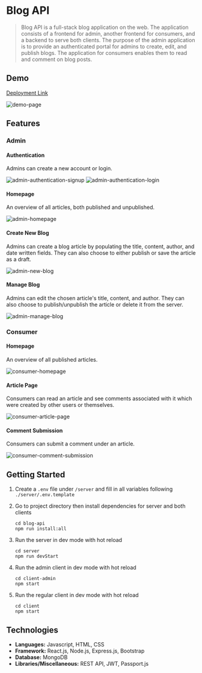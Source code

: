 # Blog API

> Blog API is a full-stack blog application on the web. The application consists
> of a frontend for admin, another frontend for consumers, and a backend to serve
> both clients. The purpose of the admin application is to provide an authenticated
> portal for admins to create, edit, and publish blogs. The application for consumers
> enables them to read and comment on blog posts.

## Demo

[Deployment Link]()

![demo-page](./docs/demo-page.png)

## Features

### Admin

#### Authentication

Admins can create a new account or login.

![admin-authentication-signup](./docs/admin-authentication-signup.png)
![admin-authentication-login](./docs/admin-authentication-login.png)

#### Homepage

An overview of all articles, both published and unpublished.

![admin-homepage](./docs/admin-homepage.png)

#### Create New Blog

Admins can create a blog article by populating the title, content, author,
and date written fields. They can also choose to either publish or save
the article as a draft.

![admin-new-blog](./docs/admin-new-blog.png)

#### Manage Blog

Admins can edit the chosen article's title, content, and author. They can
also choose to publish/unpublish the article or delete it from the server.

![admin-manage-blog](./docs/admin-manage-blog.png)

### Consumer

#### Homepage

An overview of all published articles.

![consumer-homepage](./docs/consumer-homepage.png)

#### Article Page

Consumers can read an article and see comments associated with it which were
created by other users or themselves.

![consumer-article-page](./docs/consumer-article-page.png)

#### Comment Submission

Consumers can submit a comment under an article.

![consumer-comment-submission](./docs/consumer-comment-submission.png)

## Getting Started

1. Create a `.env` file under `/server` and fill in all variables following
   `./server/.env.template`
2. Go to project directory then install dependencies for server and both clients

   ```shell
   cd blog-api
   npm run install:all
   ```

3. Run the server in dev mode with hot reload

   ```shell
   cd server
   npm run devStart
   ```

4. Run the admin client in dev mode with hot reload

   ```shell
   cd client-admin
   npm start
   ```

5. Run the regular client in dev mode with hot reload

   ```shell
   cd client
   npm start
   ```

## Technologies

- **Languages:** Javascript, HTML, CSS
- **Framework:** React.js, Node.js, Express.js, Bootstrap
- **Database:** MongoDB
- **Libraries/Miscellaneous:** REST API, JWT, Passport.js
